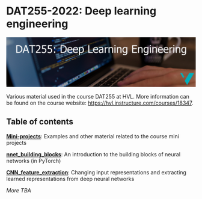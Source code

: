 # DAT255-2022: Deep learning engineering

![](assets/DAT255-logo.png)


Various material used in the course DAT255 at HVL. More information can be found on the course website: https://hvl.instructure.com/courses/18347. 


## Table of contents

**[Mini-projects](./mini_projects/)**: Examples and other material related to the course mini projects

**[nnet_building_blocks](./nnet_building_blocks/)**: An introduction to the building blocks of neural networks (in PyTorch)

**[CNN_feature_extraction](./CNN_feature_extraction/)**: Changing input representations and extracting learned representations from deep neural networks

_More TBA_